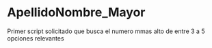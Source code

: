# ApellidoNombre_Mayor
Primer script solicitado que busca el numero mmas alto de entre 3 a 5 opciones relevantes
